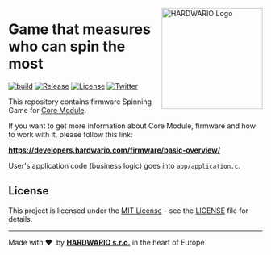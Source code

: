  <a href="https://www.hardwario.com/"><img src="https://www.hardwario.com/ci/assets/hw-logo.svg" width="200" alt="HARDWARIO Logo" align="right"></a>
 
# Game that measures who can spin the most

[![build](https://github.com/hardwario/bcf-radio-spinning-game/actions/workflows/main.yml/badge.svg)](https://github.com/hardwario/bcf-radio-spinning-game/actions/workflows/main.yml)
[![Release](https://img.shields.io/github/release/bigclownprojects/bcf-radio-spinning-game.svg)](https://github.com/bigclownprojects/bcf-radio-spinning-game/releases)
[![License](https://img.shields.io/github/license/bigclownprojects/bcf-radio-spinning-game.svg)](https://github.com/bigclownprojects/bcf-radio-spinning-game/blob/master/LICENSE)
[![Twitter](https://img.shields.io/twitter/follow/hardwario_en.svg?style=social&label=Follow)](https://twitter.com/hardwario_en)

This repository contains firmware Spinning Game for [Core Module](https://shop.bigclown.com/core-module).

If you want to get more information about Core Module, firmware and how to work with it, please follow this link:

**https://developers.hardwario.com/firmware/basic-overview/**

User's application code (business logic) goes into `app/application.c`.

## License

This project is licensed under the [MIT License](https://opensource.org/licenses/MIT/) - see the [LICENSE](LICENSE) file for details.

---

Made with &#x2764;&nbsp; by [**HARDWARIO s.r.o.**](https://www.hardwario.com/) in the heart of Europe.

